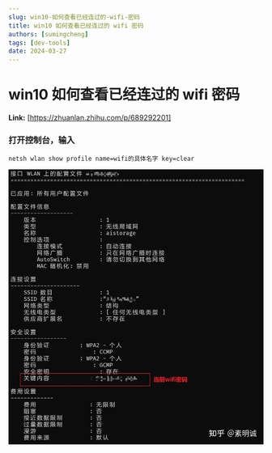 ```yaml
---
slug: win10-如何查看已经连过的-wifi-密码
title: win10 如何查看已经连过的 wifi 密码
authors: [sumingcheng]
tags: [dev-tools]
date: 2024-03-27
---
```


# win10 如何查看已经连过的 wifi 密码



 **Link:** [https://zhuanlan.zhihu.com/p/689292201]

### 打开控制台，输入  
```
netsh wlan show profile name=wifi的具体名字 key=clear
```
![985794caec7109b7d93d5b5f2a35cb96](../image/985794caec7109b7d93d5b5f2a35cb96.jpg)